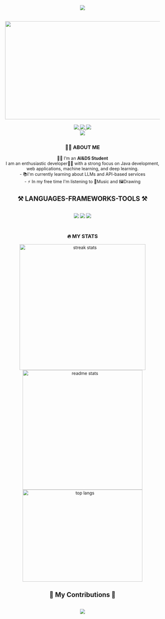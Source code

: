 <h1 align="center">
  <img src="https://readme-typing-svg.herokuapp.com/?font=Righteous&size=35&center=true&vCenter=true&width=500&height=70&duration=4000&lines=Hi+There!+👋;+I'M+SANJAY+KUMAR+K!;" />
</h1>
<br>
<div align="center">
  <img height="320px" width="650px" src="https://user-images.githubusercontent.com/74038190/225813708-98b745f2-7d22-48cf-9150-083f1b00d6c9.gif" />
</div>
<br>

<!-- buttons-->
<div align="center">
  <a href="mailto:sanjaysanthoshkumar2003@gmail.com">
    <img src="https://img.shields.io/badge/Gmail-333333?style=for-the-badge&logo=gmail&logoColor=red" />
  </a>
  <a href="https://linkedin.com/in/Sanjaykumar13055" target="blank">
    <img src="https://img.shields.io/badge/LinkedIn-0077B5?style=for-the-badge&logo=linkedin&logoColor=white" target="blank" />
  </a>
  <a href="https://sanjaykumark.netlify.app/" target="blank">
    <img src="https://img.shields.io/badge/Portfolio-FF5722?style=for-the-badge&logo=todoist&logoColor=white" target="blank" />
  </a>
</div>

<!--vistor badge-->
<div align="center">
  <img src="https://visitor-badge.laobi.icu/badge?page_id=Sanjaykumar13055.Sanjaykumar13055&" />
</div>

<!--AboutMe-->
## <h3 align="center">👩‍💻  ABOUT ME</h3>
<p align="center">
  👨‍🎓 I’m an <b> AI&DS Student </b> <br>
  I am an enthusiastic developer👨‍💻 with a strong focus on Java development, web applications, machine learning, and deep learning.<br>
  - 📚I'm currently learning about LLMs and API-based services<br>
  - ⚡ In my free time I'm listening to 🎵Music and 🖼️Drawing
</p>

## <h2 align="center">⚒️ LANGUAGES-FRAMEWORKS-TOOLS ⚒️</h2>
<br/>
<div align="center">
  <img src="https://skillicons.dev/icons?i=react,bootstrap,js,html,css,vscode,github,tailwind,git,r" /> 
  <img src="https://upload.wikimedia.org/wikipedia/commons/thumb/d/d0/Google_Colaboratory_SVG_Logo.svg/50px-Google_Colaboratory_SVG_Logo.svg.png" />
  <img src="https://skillicons.dev/icons?i=nodejs,python,aws,c,cpp,java,mysql,flask" /><br>
</div>

<br/>

## <h3 align="center">🔥 MY STATS </h3>

<div align="center">
  <img width=410 src="https://github-readme-streak-stats-salesp07.vercel.app/?user=Sanjaykumar13055&count_private=true&theme=react&border_radius=10" alt="streak stats"/>
  <img width=390 src="https://github-readme-stats-salesp07.vercel.app/api?username=Sanjaykumar13055&count_private=true&show_icons=true&theme=react&rank_icon=github&border_radius=10" alt="readme stats" />
  <br/>
  <img width=390 height=300 align="center" src="https://github-readme-stats-salesp07.vercel.app/api/top-langs/?username=Sanjaykumar13055&hide=HTML&langs_count=8&layout=compact&theme=react&border_radius=10&size_weight=0.5&count_weight=0.5&exclude_repo=github-readme-stats" alt="top langs" />
</div>

<div align="center">
  <h2>🐍 My Contributions 🐍</h2>
  <br>
  <img src="https://raw.githubusercontent.com/Sanjaykumar13055/Sanjaykumar13055/output/github-contribution-grid-snake.svg" />
  <br/><br/><br/>
</div>
